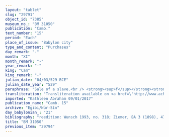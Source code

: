 ```yaml
---
layout: "tablet"
slug: "29791"
object_id: "7385"
museum_no_: "BM 31050"
publication: "Camb."
text_number: "15"
period: "Each"
place_of_issue: "Babylon city"
type_and_content: "Purchases"
day_remark: "-"
month: "XI"
month_remark: "-"
year_remark: "-"
king: "Cam"
king_remark: "-"
julian_date: "04/03/529 BCE"
julian_date_year: "529"
paraphrase: "Sale of a slave.<br /> <strong><sup>f</sup></strong><strong>A</strong>, of her own free will, sells her female slave <strong><sup>f</sup>C </strong>to<strong> B</strong>, at a <em>harīṣ-</em>price amounting to 1 mina of silver. <strong><sup>f</sup>A</strong> guarantees against (suits brought by) a person acting unlawfully (<em>sēh&ucirc;</em>) or a person claiming (<em>pāqirānu</em>) that <strong><sup>f</sup>C<sub>1</sub></strong> is a royal slave (<em>amat &scaron;arrūtu</em>) or a free person (<em>mār ban&ecirc;</em>). (This sale) is to be kept apart (<em>elat</em>) from B&#39;s claim (<em>ra&scaron;&ucirc;tu</em>) against <strong><sup>f</sup>A</strong>&rsquo;s husband, <strong>D</strong>, which is still pending. &nbsp;<strong><sup>f</sup>A</strong> acknowledges that she has received 1 mina of silver from <strong>B</strong>, as payment for the slave <strong><sup>f</sup>C</strong>. Names of 3 witnesses and the scribe.<br /> &nbsp;<br /> <strong><sup>f</sup></strong><strong>A</strong> = <sup>f</sup>Ka&scaron;&scaron;āya/Nab&ucirc;-&scaron;umu-i&scaron;kun//Mandidi; <strong>B</strong> = Iddin-Marduk/Iqī&scaron;āya//Nūr-S&icirc;n; <strong><sup>f</sup>C</strong> = <sup>f</sup>Kabtāya; <strong>D</strong> = Marduk-erība, husband of <strong><sup>f</sup>A</strong>"
transliteration: "Transliteration available on <a href=\"http://www.achemenet.com/fr/item/?/sources-textuelles/textes-par-regions/babylonie/babylone/1674128\" target=\"_blank\">Achemenet</a>"
imported: "Kathleen Abraham 09/01/2017"
publication_name: "Camb. 15"
archive: "Egibi/Nūr-Sîn"
day_babylonian_: "21"
bibliography: "reedition: Wunsch 1993, no. 318; Ziemer, BA 3 (1898), 471 f.; Shiff 1987, no.  211."
title: "BM 31050"
previous_item: "29794"
---
```

